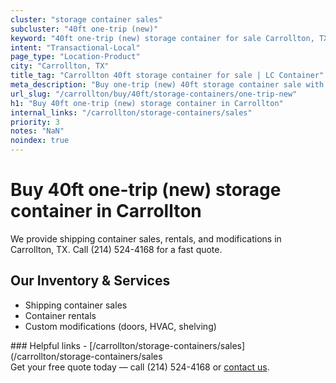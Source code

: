 ```yaml
---
cluster: "storage container sales"
subcluster: "40ft one-trip (new)"
keyword: "40ft one-trip (new) storage container for sale Carrollton, TX"
intent: "Transactional-Local"
page_type: "Location-Product"
city: "Carrollton, TX"
title_tag: "Carrollton 40ft storage container for sale | LC Container"
meta_description: "Buy one-trip (new) 40ft storage container sale with local delivery in Carrollton, TX. LC Container — local Since 2003. Request a fast quote today."
url_slug: "/carrollton/buy/40ft/storage-containers/one-trip-new"
h1: "Buy 40ft one-trip (new) storage container in Carrollton"
internal_links: "/carrollton/storage-containers/sales"
priority: 3
notes: "NaN"
noindex: true
---
```


# Buy 40ft one-trip (new) storage container in Carrollton

We provide shipping container sales, rentals, and modifications in Carrollton, TX. Call (214) 524-4168 for a fast quote.

## Our Inventory & Services
- Shipping container sales
- Container rentals
- Custom modifications (doors, HVAC, shelving)

<div data-section="internal-links">
### Helpful links
- [/carrollton/storage-containers/sales](/carrollton/storage-containers/sales
</div>

<div data-section="cta">
Get your free quote today — call (214) 524-4168 or <a href="/contact">contact us</a>.
</div>

<script type="application/ld+json">{"@context":"https://schema.org","@type":"FAQPage","mainEntity":[{"@type":"Question","name":"How much does delivery cost in Carrollton, TX?","acceptedAnswer":{"@type":"Answer","text":"Delivery costs vary by distance and container size. Most deliveries in Carrollton, TX range from $150-$300. Call (214) 524-4168 for an exact quote based on your specific location."}},{"@type":"Question","name":"Do you offer financing or payment plans?","acceptedAnswer":{"@type":"Answer","text":"We accept major credit cards, checks, and can discuss commercial terms for bulk purchases. Call (214) 524-4168 to discuss options."}},{"@type":"Question","name":"Can you customize containers in Carrollton, TX?","acceptedAnswer":{"@type":"Answer","text":"Yes — we perform modifications like doors, HVAC, insulation, and shelving. Request a custom quote at (214) 524-4168 or via our contact form."}}]}</script>
